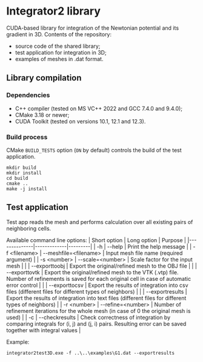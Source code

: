 # **Integrator2** library

CUDA-based library for integration of the Newtonian potential and its gradient in 3D. Contents of the repository:
* source code of the shared library;
* test application for integration in 3D;
* examples of meshes in .dat format.

## Library compilation

### Dependencies

- C++ compiler (tested on MS VC++ 2022 and GCC 7.4.0 and 9.4.0);
- CMake 3.18 or newer;
- CUDA Toolkit (tested on versions 10.1, 12.1 and 12.3).

### Build process

CMake `BUILD_TESTS` option (`ON` by default) controls the build of the test application.

```
mkdir build
mkdir install
cd build
cmake ..
make -j install
```

## Test application

Test app reads the mesh and performs calculation over all existing pairs of neighboring cells.

Available command line options:
| Short option | Long option | Purpose |
|--------------|-------------|---------|
| -h           | --help      | Print the help message |
| -f \<filename\> | --meshfile=\<filename\> | Input mesh file name (required argument) |
| -s \<number\> | --scale=\<number\> | Scale factor for the input mesh |
|              | --exporttoobj | Export the original/refined mesh to the OBJ file |
|              | --exporttovtk | Export the original/refined mesh to the VTK (.vtp) file. Number of refinements is saved for each original cell in case of automatic error control |
|              | --exporttocsv | Export the results of integration into csv files (different files for different types of neighbors) |
|              | --exportresults | Export the results of integration into text files (different files for different types of neighbors) |
| -r \<number\> | --refine=\<number\> | Number of refinement iterations for the whole mesh (in case of 0 the original mesh is used) |
| -c            | --checkresults | Check correctness of integration by comparing integrals for (i, j) and (j, i) pairs. Resulting error can be saved together with integral values |

Example:
```
integrator2test3D.exe -f ..\..\examples\G1.dat --exportresults
```